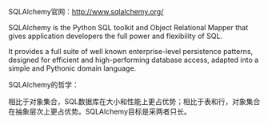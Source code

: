 SQLAlchemy官网：http://www.sqlalchemy.org/

SQLAlchemy is the Python SQL toolkit and Object Relational Mapper that gives application developers the full power and flexibility of SQL.

It provides a full suite of well known enterprise-level persistence patterns, designed for efficient and high-performing database access, adapted into a simple and Pythonic domain language.

SQLAlchemy的哲学：

相比于对象集合，SQL数据库在大小和性能上更占优势；相比于表和行，对象集合在抽象层次上更占优势。SQLAlchemy目标是采两者只长。



